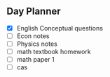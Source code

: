 ## Day Planner
- [x] English Conceptual questions
- [ ] Econ notes
- [ ] Physics notes
- [ ] math textbook homework
- [ ] math paper 1
- [ ] cas